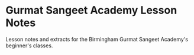 # Gurmat Sangeet Academy Lesson Notes


Lesson notes and extracts for the Birmingham Gurmat Sangeet Academy's beginner's classes.


